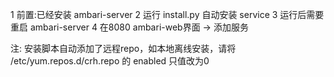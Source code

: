 1 前置:已经安装 ambari-server
2 运行 install.py 自动安装 service
3 运行后需要重启 ambari-server
4 在8080 ambari-web界面 -> 添加服务

注: 安装脚本自动添加了远程repo，如本地离线安装，请将 /etc/yum.repos.d/crh.repo 的 enabled 只值改为0
